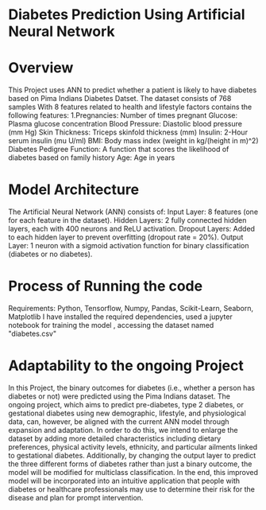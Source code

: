 # Diabetes Prediction Using Artificial Neural Network

# Overview
This Project uses ANN to predict whether a patient is likely to have diabetes based on Pima Indians Diabetes Datset.
The dataset consists of 768 samples With 8 features related to 
health and lifestyle factors contains the following features:
1.Pregnancies: Number of times pregnant
Glucose: Plasma glucose concentration
Blood Pressure: Diastolic blood pressure (mm Hg)
Skin Thickness: Triceps skinfold thickness (mm)
Insulin: 2-Hour serum insulin (mu U/ml)
BMI: Body mass index (weight in kg/(height in m)^2)
Diabetes Pedigree Function: A function that scores the likelihood of diabetes based on family history
Age: Age in years

# Model Architecture
The Artificial Neural Network (ANN) consists of:
Input Layer: 8 features (one for each feature in the dataset).
Hidden Layers: 2 fully connected hidden layers, each with 400 neurons and ReLU activation.
Dropout Layers: Added to each hidden layer to prevent overfitting (dropout rate = 20%).
Output Layer: 1 neuron with a sigmoid activation function for binary classification (diabetes or no diabetes).

# Process of Running the code
Requirements: Python, Tensorflow, Numpy, Pandas, Scikit-Learn, Seaborn, Matplotlib
I have installed the required dependencies, used a jupyter notebook for training the model , accessing the dataset named "diabetes.csv"

# Adaptability to the ongoing Project
In this Project, the binary outcomes for diabetes (i.e., whether a person has diabetes or not) were predicted using the Pima Indians dataset. 
The ongoing project, which aims to predict pre-diabetes, type 2 diabetes, or gestational diabetes using new demographic, lifestyle, and physiological data, can, however, be aligned with the current ANN model through expansion and adaptation. 
In order to do this, we intend to enlarge the dataset by adding more detailed characteristics including dietary preferences, physical activity levels, ethnicity, and particular ailments linked to gestational diabetes. 
Additionally, by changing the output layer to predict the three different forms of diabetes rather than just a binary outcome, the model will be modified for multiclass classification. 
In the end, this improved model will be incorporated into an intuitive application that people with diabetes or healthcare professionals may use to determine their risk for the disease and plan for prompt intervention.
